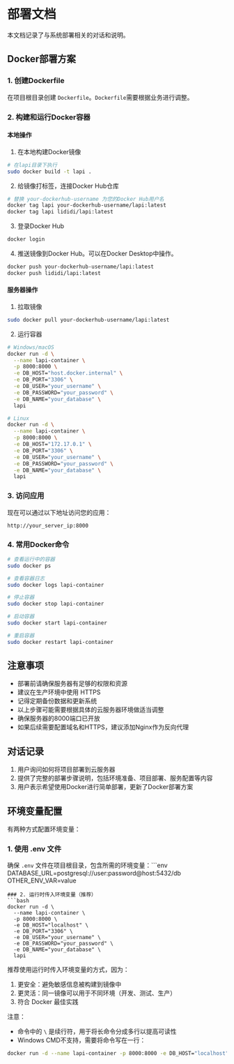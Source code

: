 # 部署文档

本文档记录了与系统部署相关的对话和说明。

## Docker部署方案

### 1. 创建Dockerfile

在项目根目录创建 `Dockerfile`。`Dockerfile`需要根据业务进行调整。

### 2. 构建和运行Docker容器

#### 本地操作

1. 在本地构建Docker镜像

```bash
# 在lapi目录下执行
sudo docker build -t lapi .
```

2. 给镜像打标签，连接Docker Hub仓库

```bash
# 替换 your-dockerhub-username 为您的Docker Hub用户名
docker tag lapi your-dockerhub-username/lapi:latest
docker tag lapi lididi/lapi:latest
```

3. 登录Docker Hub

```bash
docker login
```

4. 推送镜像到Docker Hub。可以在Docker Desktop中操作。

```bash
docker push your-dockerhub-username/lapi:latest
docker push lididi/lapi:latest
```

#### 服务器操作

1. 拉取镜像

```bash
sudo docker pull your-dockerhub-username/lapi:latest
```

2. 运行容器

```bash
# Windows/macOS
docker run -d \
  --name lapi-container \
  -p 8000:8000 \
  -e DB_HOST="host.docker.internal" \
  -e DB_PORT="3306" \
  -e DB_USER="your_username" \
  -e DB_PASSWORD="your_password" \
  -e DB_NAME="your_database" \
  lapi

# Linux
docker run -d \
  --name lapi-container \
  -p 8000:8000 \
  -e DB_HOST="172.17.0.1" \
  -e DB_PORT="3306" \
  -e DB_USER="your_username" \
  -e DB_PASSWORD="your_password" \
  -e DB_NAME="your_database" \
  lapi
```

### 3. 访问应用

现在可以通过以下地址访问您的应用：

```
http://your_server_ip:8000
```

### 4. 常用Docker命令

```bash
# 查看运行中的容器
sudo docker ps

# 查看容器日志
sudo docker logs lapi-container

# 停止容器
sudo docker stop lapi-container

# 启动容器
sudo docker start lapi-container

# 重启容器
sudo docker restart lapi-container
```

## 注意事项

- 部署前请确保服务器有足够的权限和资源
- 建议在生产环境中使用 HTTPS
- 记得定期备份数据和更新系统
- 以上步骤可能需要根据具体的云服务器环境做适当调整
- 确保服务器的8000端口已开放
- 如果后续需要配置域名和HTTPS，建议添加Nginx作为反向代理

## 对话记录

1. 用户询问如何将项目部署到云服务器
2. 提供了完整的部署步骤说明，包括环境准备、项目部署、服务配置等内容
3. 用户表示希望使用Docker进行简单部署，更新了Docker部署方案

## 环境变量配置

有两种方式配置环境变量：

### 1. 使用 .env 文件

确保 `.env` 文件在项目根目录，包含所需的环境变量：```env
DATABASE_URL=postgresql://user:password@host:5432/db
OTHER_ENV_VAR=value
```
### 2. 运行时传入环境变量（推荐）
```bash
docker run -d \
  --name lapi-container \
  -p 8000:8000 \
  -e DB_HOST="localhost" \
  -e DB_PORT="3306" \
  -e DB_USER="your_username" \
  -e DB_PASSWORD="your_password" \
  -e DB_NAME="your_database" \
  lapi
```

推荐使用运行时传入环境变量的方式，因为：
1. 更安全：避免敏感信息被构建到镜像中
2. 更灵活：同一镜像可以用于不同环境（开发、测试、生产）
3. 符合 Docker 最佳实践

注意：
- 命令中的 `\` 是续行符，用于将长命令分成多行以提高可读性
- Windows CMD不支持，需要将命令写在一行：
```bash
docker run -d --name lapi-container -p 8000:8000 -e DB_HOST="localhost" -e DB_PORT="3306" -e DB_USER="your_username" -e DB_PASSWORD="your_password" -e DB_NAME="your_database" lapi
```
